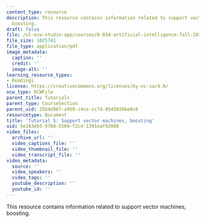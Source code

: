 ```yaml
---
content_type: resource
description: This resource contains information related to support vector machines,
  boosting.
draft: false
file: /ol-ocw-studio-app/courses/6-034-artificial-intelligence-fall-2010/5e183eb597b85504f2cd1391eaf92008_MIT6_034F10_tutor05.pdf
file_size: 1025741
file_type: application/pdf
image_metadata:
  caption: ''
  credit: ''
  image-alt: ''
learning_resource_types:
- Readings
license: https://creativecommons.org/licenses/by-nc-sa/4.0/
ocw_type: OCWFile
parent_title: Tutorials
parent_type: CourseSection
parent_uid: 25b4d967-a959-c4ce-cc7d-0545026be8c6
resourcetype: Document
title: 'Tutorial 5: Support vector machines, boosting'
uid: 5e183eb5-97b8-5504-f2cd-1391eaf92008
video_files:
  archive_url: ''
  video_captions_file: ''
  video_thumbnail_file: ''
  video_transcript_file: ''
video_metadata:
  source: ''
  video_speakers: ''
  video_tags: ''
  youtube_description: ''
  youtube_id: ''
---
```

This resource contains information related to support vector machines, boosting.
